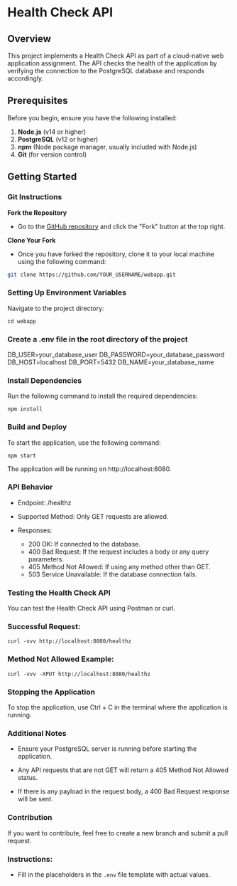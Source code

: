 # Health Check API

## Overview
This project implements a Health Check API as part of a cloud-native web application assignment. The API checks the health of the application by verifying the connection to the PostgreSQL database and responds accordingly.

## Prerequisites
Before you begin, ensure you have the following installed:

1. **Node.js** (v14 or higher)
2. **PostgreSQL** (v12 or higher)
3. **npm** (Node package manager, usually included with Node.js)
4. **Git** (for version control)

## Getting Started

### Git Instructions


 **Fork the Repository**

   - Go to the [GitHub repository](https://github.com/CSYE-6225-Fall-2024-Nikitha/webapp) and click the "Fork" button at the top right.

**Clone Your Fork**
   - Once you have forked the repository, clone it to your local machine using the following command:
   ```bash
   git clone https://github.com/YOUR_USERNAME/webapp.git
``` 
### Setting Up Environment Variables
Navigate to the project directory:
```
cd webapp
```

### Create a .env file in the root directory of the project
DB_USER=your_database_user
DB_PASSWORD=your_database_password
DB_HOST=localhost
DB_PORT=5432
DB_NAME=your_database_name

### Install Dependencies
Run the following command to install the required dependencies:
```
npm install
```

### Build and Deploy
To start the application, use the following command:

```
npm start
```
The application will be running on http://localhost:8080.

### API Behavior
- Endpoint: /healthz

- Supported Method: Only GET requests are allowed.
- Responses:
  
  - 200 OK: If connected to the database.
  - 400 Bad Request: If the request includes a body or any query parameters.
  - 405 Method Not Allowed: If using any method other than GET.
  - 503 Service Unavailable: If the database connection fails.

### Testing the Health Check API
You can test the Health Check API using Postman or curl.

### Successful Request:
```
curl -vvv http://localhost:8080/healthz
```

### Method Not Allowed Example:
```
curl -vvv -XPUT http://localhost:8080/healthz
```
### Stopping the Application
To stop the application, use Ctrl + C in the terminal where the application is running.

### Additional Notes
- Ensure your PostgreSQL server is running before starting the application.

- Any API requests that are not GET will return a 405 Method Not Allowed status.

- If there is any payload in the request body, a 400 Bad Request response will be sent.

### Contribution
If you want to contribute, feel free to create a new branch and submit a pull request.


### Instructions:
- Fill in the placeholders in the `.env` file template with actual values.

